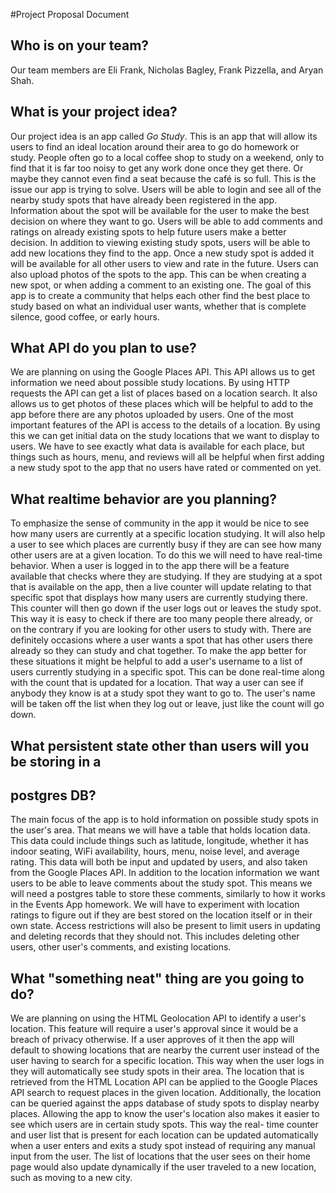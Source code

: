 #Project Proposal Document


## Who is on your team?

  Our team members are Eli Frank, Nicholas Bagley, Frank Pizzella,
and Aryan Shah.


## What is your project idea?

  Our project idea is an app called *Go Study*.  This is an app
that will allow its users to find an ideal location around their
area to go do homework or study. People often go to a local coffee
shop to study on a weekend, only to find that it is far too noisy
to get any work done once they get there. Or maybe they cannot even
find a seat because the café is so full. This is the issue our app
is trying to solve.
  Users will be able to login and see all of the nearby
study spots that have already been registered in the app. Information
about the spot will be available for the user to make the best
decision on where they want to go. Users will be able to add comments
and ratings on already existing spots to help future users make a
better decision. In addition to viewing existing study spots, users
will be able to add new locations they find to the app. Once a new
study spot is added it will be available for all other users to view
and rate in the future. Users can also upload photos of the spots to
the app. This can be when creating a new spot, or when adding a
comment to an existing one. The goal of this app is to create a
community that helps each other find the best place to study based
on what an individual user wants, whether that is complete silence,
good coffee, or early hours.


## What API do you plan to use?

  We are planning on using the Google Places API. This API allows us
to get information we need about possible study locations. By using
HTTP requests the API can get a list of places based on a location
search. It also allows us to get photos of these places which will be
helpful to add to the app before there are any photos uploaded by
users. One of the most important features of the API is access to the
details of a location. By using this we can get initial data on the
study locations that we want to display to users. We have to see
exactly what data is available for each place, but things such as
hours, menu, and reviews will all be helpful when first adding a new
study spot to the app that no users have rated or commented on yet.


## What realtime behavior are you planning?

  To emphasize the sense of community in the app it would be nice to
see how many users are currently at a specific location studying.
It will also help a user to see which places are currently busy if
they are can see how many other users are at a given location. To do
this we will need to have real-time behavior. When a user is logged
in to the app there will be a feature available that checks where
they are studying. If they are studying at a spot that is available
on the app, then a live counter will update relating to that specific
spot that displays how many users are currently studying there. This
counter will then go down if the user logs out or leaves the study
spot. This way it is easy to check if there are too many people there
already, or on the contrary if you are looking for other users to
study with.
  There are definitely occasions where a user wants a spot that has
other users there already so they can study and chat together. To
make the app better for these situations it might be helpful to add
a user's username to a list of users currently studying in a specific
spot. This can be done real-time along with the count that is updated
for a location. That way a user can see if anybody they know is at a
study spot they want to go to. The user's name will be taken off the
list when they log out or leave, just like the count will go down.


## What persistent state other than users will you be storing in a
## postgres DB?

  The main focus of the app is to hold information on possible study
spots in the user's area. That means we will have a table that
holds location data. This data could include things such as latitude,
longitude, whether it has indoor seating, WiFi availability, hours,
menu, noise level, and average rating. This data will both be input
and updated by users, and also taken from the Google Places API.
  In addition to the location information we want users to be able
to leave comments about the study spot. This means we will need a
postgres table to store these comments, similarly to how it works in
the Events App homework. We will have to experiment with location
ratings to figure out if they are best stored on the location itself
or in their own state. Access restrictions will also be present to
limit users in updating and deleting records that they should not.
This includes deleting other users, other user's comments, and
existing locations.


## What "something neat" thing are you going to do?

  We are planning on using the HTML Geolocation API to identify a
user's location. This feature will require a user's approval since
it would be a breach of privacy otherwise. If a user approves of it
then the app will default to showing locations that are nearby the
current user instead of the user having to search for a specific
location. This way when the user logs in they will automatically see
study spots in their area. The location that is retrieved from the
HTML Location API can be applied to the Google Places API search to
request places in the given location. Additionally, the location
can be queried against the apps database of study spots to display
nearby places.
  Allowing the app to know the user's location also makes it easier
to see which users are in certain study spots. This way the real-
time counter and user list that is present for each location can be
updated automatically when a user enters and exits a study spot
instead of requiring any manual input from the user. The list of
locations that the user sees on their home page would also update
dynamically if the user traveled to a new location, such as moving
to a new city. 
